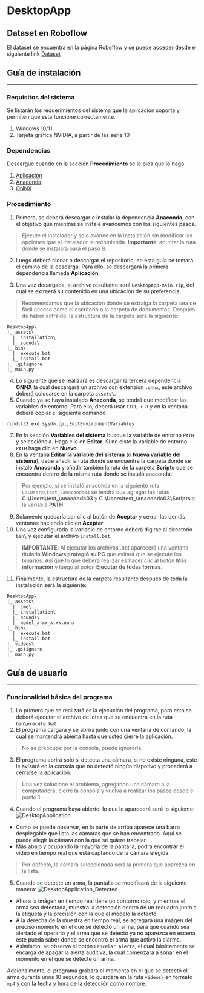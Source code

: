 # DesktopApp
## Dataset en Roboflow
El dataset se encuentra en la página Roboflow y se puede acceder desde el siguiente link [Dataset](https://universe.roboflow.com/tp-7amot/delictradargtav)
## Guía de instalación

---

### Requisitos del sistema

Se listarán los requerimientos del sistema que la aplicación soporta y permiten que esta funcione correctamente.

1. Windows 10/11
2. Tarjeta gráfica NVIDIA, a partir de las serie 10

### Dependencias

Descargue cuando en la sección **Procedimiento** se le pida que lo haga.

1. [Aplicación](https://github.com/DelictRadar/DesktopApp/archive/refs/heads/main.zip)
2. [Anaconda](https://repo.anaconda.com/archive/Anaconda3-2023.03-1-Windows-x86_64.exe)
3. [ONNX](https://upcedupe-my.sharepoint.com/:u:/g/personal/u201815174_upc_edu_pe/ER-xoGecjfdLjAkxjWcqz98BlIvP55DuaqWUxO6eS8mYPg?e=uN3feI)

### Procedimiento

1. Primero, se deberá descargar e instalar la dependencia **Anaconda**, con el objetivo que mientras se instale avancemos con los siguientes pasos.

> Ejecute el instalador y solo avance en la instalación sin modificar las opciones que el instalador le recomienda. **Importante**, apuntar la ruta donde se instalará para el paso 8.

2. Luego deberá clonar o descargar el repositorio, en esta guía se tomará el camino de la descarga. Para ello, se descargará la primera dependencia llamada **Aplicación**.

3. Una vez decargada, al archivo resultante será `DesktopApp-main.zip`, del cual se extraerá su contenido en una ubicación de su preferencia.

> Recomendamos que la ubicación donde se extraiga la carpeta sea de fácil acceso como el escritorio o la carpeta de documentos.
> Después de haber extraído, la estructura de la carpeta será la siguiente:

```
DesktopApp\
|_ assets\
  |_ installation\
  |_ sounds\
|_ bin\
  |_ execute.bat
  |_ install.bat
|_ .gitignore
|_ main.py
```

4. Lo siguiente que se realizará es descargar la tercera dependencia **ONNX** la cual descargará un archivo con extensión `.onnx`, este archivo deberá colocarse en la carpeta `assets\`.
6. Cuando ya se haya instalado **Anaconda**, se tendrá que modificar las variables de entorno. Para ello, deberá usar `CTRL + R` y en la ventana deberá copiar el siguiente comando
```
rundll32.exe sysdm.cpl,EditEnvironmentVariables
```
7. En la sección **Variables del sistema** busque la variable de entorno `PATH` y selecciónela. Haga clic en **Editar**. Si no eiste la variable de entorno `PATH` haga clic en **Nuevo**.
8. En la ventana **Editar la variable del sistema** (o **Nueva variable del sistema**), debe añadir la ruta donde se encuentre la carpeta donde se instaló **Anaconda** y añadir también la ruta de la carpeta **Scripts** que se encuentra dentro de la misma ruta donde se instaló anaconda.
> Por ejemplo, si se instaló anaconda en la siguiente ruta `C:\Users\test_\anaconda03` se tendrá que agregar las rutas **C:\Users\test_\anaconda03** y **C:\Users\test_\anaconda03\Scripts** a la variable **PATH**.
9. Solamente quedaría dar clic al botón de **Aceptar** y cerrar las demás ventanas haciendo clic en **Aceptar**.
10. Una vez configurada la variable de entorno deberá digirse al directorio `bin\` y ejecutar el archivo `install.bat`.
> **IMPORTANTE**: Al ejecutar los archivos .bat aparecerá una ventana titulada **Windows protegió su PC** que evitará que se ejecute los binarios. Así que lo que deberá realizar es hacer clic al botón **Más información** y luego al botón **Ejecutar de todas formas**.
11. Finalmente, la estructura de la carpeta resultante después de toda la instalación será la siguiente:

```
DesktopApp\
|_ assets\
  |_ img\
  |_ installation\
  |_ sounds\
  |_ model_x.xx_x.xx.onnx
|_ bin\
  |_ execute.bat
  |_ install.bat
|_ videos\
|_ .gitignore
|_ main.py
```

## Guía de usuario
---
### Funcionalidad básica del programa

1. Lo primero que se realizará es la ejecución del programa, para esto se deberá ejecutar el archivo de lotes que se encuentra en la ruta `bin\execute.bat`.
2. El programa cargará y se abrirá junto con una ventana de comando, la cual se mantendrá abierta hasta que usted cierre la aplicación.
> No se preocupe por la consola, puede ignorarla.
3. El programa abrirá solo si detecta una cámara, si no existe ninguna, este le avisará en la consola que no detectó ningún dispotivo y procederá a cerrarse la aplicación.
> Una vez solucione el problema, agregando una cámara a la computadora, cierre la consola y vuelva a realizar los pasos desde el punto 1.
4. Cuando el programa haya abierto, lo que le aparecerá será lo siguiente:
![DesktopApplication](https://cdn.discordapp.com/attachments/879826886019129425/1114757281192624149/image.png)
  - Como se puede observar, en la parte de arriba aparece una barra desplegable que lista las cámaras que se han encontrado. Aquí se puede elegir la cámara con la que se quiere trabajar.
  - Más abajo y ocupando la mayoría de la pantalla, podrá encontrar el video en tiempo real que está captando de la cámara elegida.
  > Por defecto, la cámara seleccionada será la primera que aparezca en la lista.
5. Cuando se detecte un arma, la pantalla se modificará de la siguiente manera:
![DesktopApplication_Detected](https://cdn.discordapp.com/attachments/879826886019129425/1114758826793639936/image.png)
  - Ahora la imágen en tiempo real tiene un contorno rojo, y mientras el arma sea detectada, muestra la detección dentro de un recuadro junto a la etiqueta y la precisión con la que el modelo la detectó.
  - A la derecha de la muestra en tiempo real, se agregará una imágen del preciso momento en el que se detectó un arma, para que cuando sea alertado el operario y el arma que se detectó ya no aparezca en escena, este pueda saber donde se encontró el arma que activó la alarma.
  - Asimismo, se observa el botón `Cancelar Alerta`, el cual básicamente se encarga de apagar la alerta auditiva, la cual comenzará a sonar en el momento en el que se detecte un arma.

Adcionalmente, el programa grabará el momento en el que se detectó el arma durante unos 10 segundos, lo guardará en la ruta `videos\` en formato `mp4` y con la fecha y hora de la detección como nombre.
